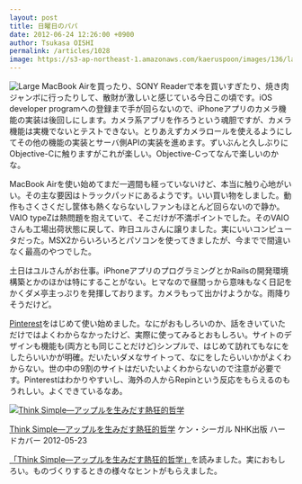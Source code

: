 ```yaml
---
layout: post
title: 日曜日のパパ
date: 2012-06-24 12:26:00 +0900
author: Tsukasa OISHI
permalink: /articles/1028
image: https://s3-ap-northeast-1.amazonaws.com/kaeruspoon/images/136/large.JPG?1340508379
---
```


![Large](https://s3-ap-northeast-1.amazonaws.com/kaeruspoon/images/136/large.JPG?1340508379)
MacBook Airを買ったり、SONY Readerで本を買いすぎたり、焼き肉ジャンボに行ったりして、散財が激しいと感じている今日この頃です。iOS developer programへの登録まで手が回らないので、iPhoneアプリのカメラ機能の実装は後回しにします。カメラ系アプリを作ろうという魂胆ですが、カメラ機能は実機でないとテストできない。とりあえずカメラロールを使えるようにしてその他の機能の実装とサーバ側APIの実装を進めます。ずいぶんと久しぶりにObjective-Cに触りますがこれが楽しい。Objective-Cってなんで楽しいのかな。

MacBook Airを使い始めてまだ一週間も経っていないけど、本当に触り心地がいい。その主な要因はトラックパッドにあるようです。いい買い物をしました。動作もさくさくだし筐体も熱くならないしファンもほとんど回らないので静か。VAIO typeZは熱問題を抱えていて、そこだけが不満ポイントでした。そのVAIOさんも工場出荷状態に戻して、昨日ユルさんに譲りました。実にいいコンピュータだった。MSX2からいろいろとパソコンを使ってきましたが、今までで間違いなく最高のやつでした。

土日はユルさんがお仕事。iPhoneアプリのプログラミングとかRailsの開発環境構築とかのほかは特にすることがない。ヒマなので昼間っから意味もなく日記をかくダメ亭主っぷりを発揮しております。カメラもって出かけようかな。雨降りそうだけど。

[Pinterest](http://pinterest.com/tsukasaoishi/)をはじめて使い始めました。なにがおもしろいのか、話をきいていただけではよくわからなかったけど、実際に使ってみるとおもしろい。サイトのデザインも機能も(両方とも同じことだけど)シンプルで、はじめて訪れてもなにをしたらいいかが明確。だいたいダメなサイトって、なにをしたらいいかがよくわからない。世の中の9割のサイトはだいたいよくわからないので注意が必要です。Pinterestはわかりやすいし、海外の人からRepinという反応をもらえるのもうれしい。よくできているなあ。

 [![Think Simple―アップルを生みだす熱狂的哲学](https://images-na.ssl-images-amazon.com/images/I/41sZ0NeG5jL._SL160_.jpg "Think Simple―アップルを生みだす熱狂的哲学")](http://www.amazon.co.jp/Think-Simple%E2%80%95%E3%82%A2%E3%83%83%E3%83%97%E3%83%AB%E3%82%92%E7%94%9F%E3%81%BF%E3%81%A0%E3%81%99%E7%86%B1%E7%8B%82%E7%9A%84%E5%93%B2%E5%AD%A6-%E3%82%B1%E3%83%B3%E3%83%BB%E3%82%B7%E3%83%BC%E3%82%AC%E3%83%AB/dp/4140815450%3FSubscriptionId%3DAKIAIKJECTBTL3JTYTKA%26tag%3Dkaeruspoon-22%26linkCode%3Dxm2%26camp%3D2025%26creative%3D165953%26creativeASIN%3D4140815450)

 [Think Simple―アップルを生みだす熱狂的哲学](http://www.amazon.co.jp/Think-Simple%E2%80%95%E3%82%A2%E3%83%83%E3%83%97%E3%83%AB%E3%82%92%E7%94%9F%E3%81%BF%E3%81%A0%E3%81%99%E7%86%B1%E7%8B%82%E7%9A%84%E5%93%B2%E5%AD%A6-%E3%82%B1%E3%83%B3%E3%83%BB%E3%82%B7%E3%83%BC%E3%82%AC%E3%83%AB/dp/4140815450%3FSubscriptionId%3DAKIAIKJECTBTL3JTYTKA%26tag%3Dkaeruspoon-22%26linkCode%3Dxm2%26camp%3D2025%26creative%3D165953%26creativeASIN%3D4140815450)
ケン・シーガル
NHK出版
ハードカバー
2012-05-23

 [「Think Simple―アップルを生みだす熱狂的哲学」](http://www.amazon.co.jp/Think-Simple%E2%80%95%E3%82%A2%E3%83%83%E3%83%97%E3%83%AB%E3%82%92%E7%94%9F%E3%81%BF%E3%81%A0%E3%81%99%E7%86%B1%E7%8B%82%E7%9A%84%E5%93%B2%E5%AD%A6-%E3%82%B1%E3%83%B3%E3%83%BB%E3%82%B7%E3%83%BC%E3%82%AC%E3%83%AB/dp/4140815450%3FSubscriptionId%3DAKIAIKJECTBTL3JTYTKA%26tag%3Dkaeruspoon-22%26linkCode%3Dxm2%26camp%3D2025%26creative%3D165953%26creativeASIN%3D4140815450)を読みました。実におもしろい。ものづくりするときの様々なヒントがもらえました。
